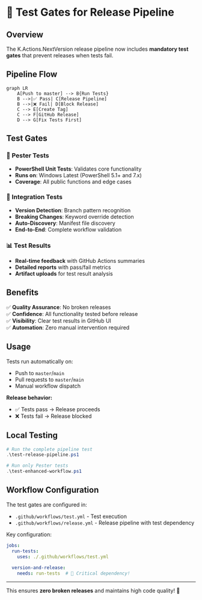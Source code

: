 # 🧪 Test Gates for Release Pipeline

## Overview

The K.Actions.NextVersion release pipeline now includes **mandatory test gates** that prevent releases when tests fail.

## Pipeline Flow

```mermaid
graph LR
    A[Push to master] --> B{Run Tests}
    B -->|✅ Pass| C[Release Pipeline]
    B -->|❌ Fail| D[Block Release]
    C --> E[Create Tag]
    C --> F[GitHub Release]
    D --> G[Fix Tests First]
```

## Test Gates

### 🧪 Pester Tests
- **PowerShell Unit Tests**: Validates core functionality
- **Runs on**: Windows Latest (PowerShell 5.1+ and 7.x)
- **Coverage**: All public functions and edge cases

### 🔄 Integration Tests  
- **Version Detection**: Branch pattern recognition
- **Breaking Changes**: Keyword override detection
- **Auto-Discovery**: Manifest file discovery
- **End-to-End**: Complete workflow validation

### 📊 Test Results
- **Real-time feedback** with GitHub Actions summaries
- **Detailed reports** with pass/fail metrics
- **Artifact uploads** for test result analysis

## Benefits

✅ **Quality Assurance**: No broken releases  
✅ **Confidence**: All functionality tested before release  
✅ **Visibility**: Clear test results in GitHub UI  
✅ **Automation**: Zero manual intervention required  

## Usage

Tests run automatically on:
- Push to `master`/`main` 
- Pull requests to `master`/`main`
- Manual workflow dispatch

**Release behavior:**
- ✅ Tests pass → Release proceeds
- ❌ Tests fail → Release blocked

## Local Testing

```powershell
# Run the complete pipeline test
.\test-release-pipeline.ps1

# Run only Pester tests
.\test-enhanced-workflow.ps1
```

## Workflow Configuration

The test gates are configured in:
- `.github/workflows/test.yml` - Test execution
- `.github/workflows/release.yml` - Release pipeline with test dependency

Key configuration:
```yaml
jobs:
  run-tests:
    uses: ./.github/workflows/test.yml
    
  version-and-release:
    needs: run-tests  # 🚨 Critical dependency!
```

---

This ensures **zero broken releases** and maintains high code quality! 🎉
